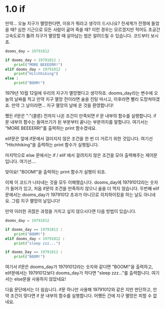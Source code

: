 # 1.0 if

만약... 오늘 지구가 멸망한다면, 이유가 뭐라고 생각이 드시나요? 전세계가 전쟁에 들었을 때? 심한 기근으로 모든 사람이 굶어 죽을 때? 이런 경우는 모르겠지만 적어도 초공간 고속도로가 뚫려 지구가 멸망할 때 살아남는 법은 알려드릴 수 있습니다. 코드부터 보시죠.

```python
dooms_day = 19791012

if dooms_day < 19791012 :
	print("MORE BEEEERR!")
elif dooms_day > 19791012  :
	print("Hitchhiking")
else :
	print("BOOM!")
```

1979년 10월 12일에 우리의 지구가 멸망했다고 생각하죠. dooms_day라는 변수에 오늘의 날짜를 적고 만약 지구 멸망 전이라면 술을 진탕 마시고, 이후라면 빨리 도망쳐야겠죠. 만약 그 날이라면... 지구 멸망의 날에 온 것을 환영합니다!

쨌든 if문은 ":"(콜론) 전까지 나온 조건이 만족되면  if 문 내부의 함수를 실행합니다. if 문 내부의 함수는 들여쓰기가 된 부분부터 끝나는 부분까지를 말합니다. 여기서는 "MORE BEEEERR!"를 출력하는 print 함수겠네요. 

elif문은 앞에 if문에서 걸러지지 않은 조건을 한 번 더 거르기 위한 것입니다. 여기선 "Hitchhiking"을 출력하는 print 함수가 실행됩니다.

마지막으로 else 문에서는 if / elif 에서 걸려지지 않은 조건을 모아 출력해주는 제어문입니다. 여기선....

맞아요! "BOOM!"을 출력하는 print 함수가 실행이 되죠.

이제 이 코드가 나타내는 것을 모두 이해했습니다. dooms_day에 19791012라는 숫자가 들어가 있고, 처음 if문의 조건을 만족하지 않으니 술을 더 먹지 않습니다. 두번째 elif문에서는 dooms_day가 19791012 초과가 아니므로 히치하이킹을 하는 날도 아니네요. 그럼 지구 멸망의 날입니다!

만약 이러한 귀찮은 과정을 거치고 싶지 않으시다면 다음 방법이 있습니다. 

```python
dooms_day = 19791012

if dooms_day == 19791012 :
	print("BOOM!")
elif dooms_day < 19791012 : 
	print("sleep zzz...")

if dooms_Day == 19791012 :
	print("BOOM!")
```

여기서 if문은 dooms_day가 19791012라는 숫자와 같다면 "BOOM!"을 출력하고, elif문에서는 19791012보다 dooms_day가 작다면 "sleep zzz..."를 출력합니다. 여기서는 else문을 사용하지 않았네요!

다음 문단에서는 더 쉽습니다. if문 하나만 사용해 19791012와 같은 지만 판단하고, 만약 조건이 맞다면 if 문 내부의 함수를 실행합니다. 어쨌든 간에 지구 멸망은 피할 수 없네요.